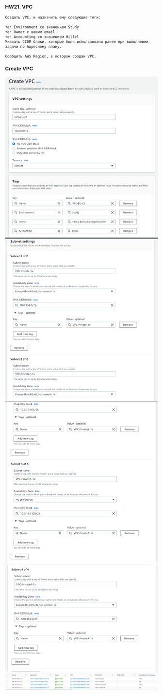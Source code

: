 ### HW21. VPC
``` 
Создать VPC, и назначить ему следующие теги:

тег Environment со значением Study
тег Owner с вашим email.
тег Accounting со значением Hillel
Указать CIDR блоки, которые были использованы ранее при выполнении задачи по Адресному плану.

Сообщить AWS Region, в котором создан VPC.
```
### Create VPC
![screen shot web page](https://github.com/v-kostyukov/ithillel-tasks/blob/master/HW21/img/screen1.png)
![screen shot web page](https://github.com/v-kostyukov/ithillel-tasks/blob/master/HW21/img/screen2.png)
![screen shot web page](https://github.com/v-kostyukov/ithillel-tasks/blob/master/HW21/img/screen3.png)
![screen shot web page](https://github.com/v-kostyukov/ithillel-tasks/blob/master/HW21/img/screen4.png)
![screen shot web page](https://github.com/v-kostyukov/ithillel-tasks/blob/master/HW21/img/screen5.png)
